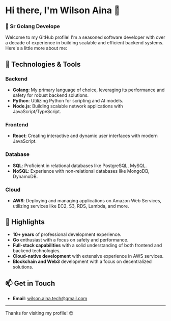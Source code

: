 # Hi there, I'm Wilson Aina 👋

### 🚀 Sr Golang Develope

Welcome to my GitHub profile! I'm a seasoned software developer with over a decade of experience in building scalable and efficient backend systems. Here's a little more about me:

## 🔧 Technologies & Tools

### Backend
- **Golang**: My primary language of choice, leveraging its performance and safety for robust backend solutions.
- **Python**: Utilizing Python for scripting and AI models.
- **Node.js**: Building scalable network applications with JavaScript/TypeScript.

### Frontend
- **React**: Creating interactive and dynamic user interfaces with modern JavaScript.

### Database
- **SQL**: Proficient in relational databases like PostgreSQL, MySQL.
- **NoSQL**: Experience with non-relational databases like MongoDB, DynamoDB.

### Cloud
- **AWS**: Deploying and managing applications on Amazon Web Services, utilizing services like EC2, S3, RDS, Lambda, and more.

## 🌟 Highlights

- **10+ years** of professional development experience.
- **Go** enthusiast with a focus on safety and performance.
- **Full-stack capabilities** with a solid understanding of both frontend and backend technologies.
- **Cloud-native development** with extensive experience in AWS services.
- **Blockchain and Web3** development with a focus on decentralized solutions.


## 📫 Get in Touch

- **Email**: wilson.aina.tech@gmail.com

---

Thanks for visiting my profile! 😊
